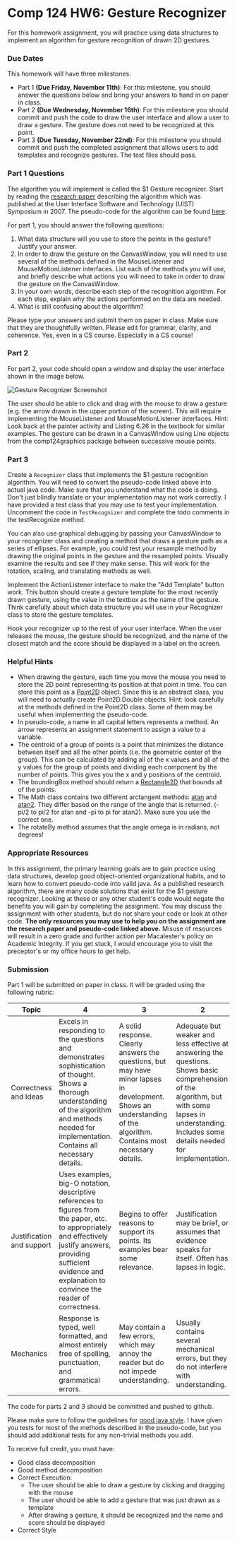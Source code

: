 Comp 124 HW6: Gesture Recognizer
================================

For this homework assignment, you will practice using data structures to implement an algorithm for gesture recognition of drawn 2D gestures.

### Due Dates
This homework will have three milestones:

* Part 1 **(Due Friday, November 11th)**: For this milestone, you should answer the questions below and bring your answers to hand in on paper in class.
* Part 2 **(Due Wednesday, November 16th)**: For this milestone you should commit and push the code to draw the user interface and allow a user to draw a gesture. The gesture does not need to be recognized at this point.
* Part 3 **(Due Tuesday, November 22nd)**: For this milestone you should commit and push the completed assignment that allows users to add templates and recognize gestures. The test files should pass.

### Part 1 Questions

The algorithm you will implement is called the $1 Gesture recognizer. Start by reading the [research paper](./res/1dollar.pdf) describing the algorithm which was published at the User Interface Software and Technology (UIST) Symposium in 2007. The pseudo-code for the algorithm can be found [here](./res/dollarpseudocode.pdf).

For part 1, you should answer the following questions:

1. What data structure will you use to store the points in the gesture? Justify your answer.
2. In order to draw the gesture on the CanvasWindow, you will need to use several of the methods defined in the MouseListener and MouseMotionListener interfaces. List each of the methods you will use, and briefly describe what actions you will need to take in order to draw the gesture on the CanvasWindow. 
3. In your own words, describe each step of the recognition algorithm. For each step, explain why the actions performed on the data are needed.
4. What is still confusing about the algorithm?

Please type your answers and submit them on paper in class. Make sure that they are thoughtfully written. Please edit for grammar, clarity, and coherence. Yes, even in a CS course. Especially in a CS course!

### Part 2

For part 2, your code should open a window and display the user interface shown in the image below.

![Gesture Recognizer Screenshot](./res/screenshot.png)

The user should be able to click and drag with the mouse to draw a gesture (e.g. the arrow drawn in the upper portion of the screen). This will require implementing the MouseListener and MouseMotionListener interfaces. Hint: Look back at the painter activity and Listing 6.26 in the textbook for similar examples.
The gesture can be drawn in a CanvasWindow using Line objects from the comp124graphics package between successive mouse points.

### Part 3

Create a `Recognizer` class that implements the $1 gesture recognition algorithm. You will need to convert the pseudo-code linked above into actual java code. Make sure that you understand what the code is doing. Don't just blindly translate or your implementation may not work correctly. I have provided a test class that you may use to test your implementation. Uncomment the code in `TestRecognizer` and complete the todo comments in the testRecognize method.

You can also use graphical debugging by passing your CanvasWindow to your recognizer class and creating a method that draws a gesture path as a series of ellipses. For example, you could test your resample method by drawing the original points in the gesture and the resampled points. Visually examine the results and see if they make sense. This will work for the rotation, scaling, and translating methods as well. 

Implement the ActionListener interface to make the "Add Template" button work. This button should create a gesture template for the most recently drawn gesture, using the value in the textbox as the name of the gesture. Think carefully about which data structure you will use in your Recognizer class to store the gesture templates.

Hook your recognizer up to the rest of your user interface. When the user releases the mouse, the gesture should be recognized, and the name of the closest match and the score should be displayed in a label on the screen.

### Helpful Hints

* When drawing the gesture, each time you move the mouse you need to store the 2D point representing its position at that point in time. You can store this point as a [Point2D](https://docs.oracle.com/javase/8/docs/api/java/awt/geom/Point2D.html) object. Since this is an abstract class, you will need to actually create Point2D.Double objects. Hint: look carefully at the methods defined in the Point2D class. Some of them may be useful when implementing the pseudo-code.
* In pseudo-code, a name in all capital letters represents a method. An arrow represents an assignment statement to assign a value to a variable.
* The centroid of a group of points is a point that minimizes the distance between itself and all the other points (i.e. the geometric center of the group). This can be calculated by adding all of the x values and all of the y values for the group of points and dividing each component by the number of points. This gives you the x and y positions of the centroid.
* The boundingBox method should return a [Rectangle2D](https://docs.oracle.com/javase/7/docs/api/java/awt/geom/Rectangle2D.html) that bounds all of the points.
* The Math class contains two different arctangent methods: [atan](https://docs.oracle.com/javase/7/docs/api/java/lang/Math.html#atan(double)) and [atan2](https://docs.oracle.com/javase/7/docs/api/java/lang/Math.html#atan2(double,%20double)). They differ based on the range of the angle that is returned. (-pi/2 to pi/2 for atan and -pi to pi for atan2). Make sure you use the correct one.
* The rotateBy method assumes that the angle omega is in radians, not degrees!

### Appropriate Resources

In this assignment, the primary learning goals are to gain practice using data structures, develop good object-oriented organizational habits, and to learn how to convert pseudo-code into valid java. As a published research algorithm, there are many code solutions that exist for the $1 gesture recognizer. Looking at these or any other student's code would negate the benefits you will gain by completing the assignment. You may discuss the assignment with other students, but do not share your code or look at other code. **The only resources you may use to help you on the assignment are the research paper and pseudo-code linked above.**  Misuse of resources will result in a zero grade and further action per Macalester's policy on Academic Integrity. If you get stuck, I would encourage you to visit the preceptor's or my office hours to get help.

### Submission

Part 1 will be submitted on paper in class. It will be graded using the following rubric:

| Topic | 4 | 3 | 2 | 1 |
| --- | --- | --- | --- | --- |
| Correctness and Ideas | Excels in responding to the questions and demonstrates sophistication of thought. Shows a thorough understanding of the algorithm and methods needed for implementation. Contains all necessary details. | A solid response. Clearly answers the questions, but may have minor lapses in development. Shows an understanding of the algorithm. Contains most necessary details. | Adequate but weaker and less effective at answering the questions. Shows basic comprehension of the algorithm, but with some lapses in understanding. Includes some details needed for implementation. | Does not show a clear understanding or does not answer the questions. Most details incorrect or missing. | 
| Justification and support | Uses examples, big-O notation, descriptive references to figures from the paper, etc. to appropriately and effectively justify answers, providing sufficient evidence and explanation to convince the reader of correctness. | Begins to offer reasons to support its points. Its examples bear some relevance. | Justification may be brief, or assumes that evidence speaks for itself. Often has lapses in logic. | Lacks supporting justification for answers. |
| Mechanics | Response is typed, well formatted, and almost entirely free of spelling, punctuation, and grammatical errors. | May contain a few errors, which may annoy the reader but do not impede understanding. | Usually contains several mechanical errors, but they do not interfere with understanding. | Usually contains either many mechanical errors or a few important errors that block understanding. |
 
The code for parts 2 and 3 should be committed and pushed to github.

Please make sure to follow the guidelines for [good java style](https://docs.google.com/a/macalester.edu/document/d/1YpCzhKhYy5JUQ6oCGJZdf92a0jjpmjMxfKfhPkFl5As/edit?usp=sharing). I have given you tests for most of the methods described in the pseudo-code, but you should add additional tests for any non-trivial methods you add.

To receive full credit, you must have:
* Good class decomposition
* Good method decomposition
* Correct Execution:
  * The user should be able to draw a gesture by clicking and dragging with the mouse
  * The user should be able to add a gesture that was just drawn as a template
  * After drawing a gesture, it should be recognized and the name and score should be displayed
* Correct Style
